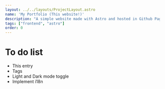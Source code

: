 ```yaml
---
layout: ../../layouts/ProjectLayout.astro
name: 'My Portfolio (This website!)'
description: "A simple website made with Astro and hosted in Github Pages to showcase the projects I've worked on."
tags: ["frontend", "astro"]
order: 0
---
```

# To do list

- This entry
- Tags
- Light and Dark mode toggle
- Implement i18n
